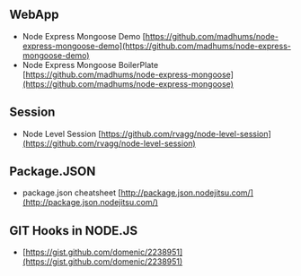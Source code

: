 ## WebApp
- Node Express Mongoose Demo [https://github.com/madhums/node-express-mongoose-demo](https://github.com/madhums/node-express-mongoose-demo)
- Node Express Mongoose BoilerPlate [https://github.com/madhums/node-express-mongoose](https://github.com/madhums/node-express-mongoose)

## Session
- Node Level Session [https://github.com/rvagg/node-level-session](https://github.com/rvagg/node-level-session)

## Package.JSON
- package.json cheatsheet [http://package.json.nodejitsu.com/](http://package.json.nodejitsu.com/)

## GIT Hooks in NODE.JS
- [https://gist.github.com/domenic/2238951](https://gist.github.com/domenic/2238951)
